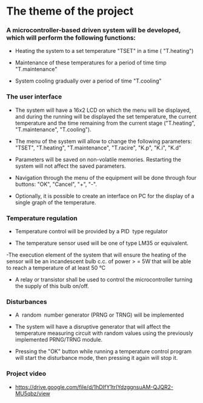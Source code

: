 # The theme of the project

### A microcontroller-based driven system will be developed, which will perform the following functions: 
- Heating the system to a set temperature  "TSET" in a time ( "T.heating")

- Maintenance of these temperatures for a period of time timp "T.maintenance"

- System cooling gradually over a period of time "T.cooling"

### The user interface

- The system will have a 16x2 LCD on which the menu will be displayed, and during the running will be displayed the set temperature, the current temperature and the time remaining from the current stage  ("T.heating", "T.maintenance", "T.cooling"). 

- The menu of the system  will allow to change the following parameters: "TSET", "T.heating", "T.maintenance", "T.racire", "K.p", "K.i", "K.d" 

- Parameters  will be  saved  on   non-volatile memories. Restarting the system will not affect the saved parameters. 

- Navigation through  the menu of the equipment will be done through four buttons: "OK", "Cancel", "+", "-". 

- Optionally, it is possible to create an interface on PC for the display of a single graph of the temperature. 

### Temperature regulation
- Temperature control will be provided by a PID  type regulator

- The temperature sensor  used will be one of type LM35 or equivalent.

-The execution element of the system that will  ensure the heating of the  sensor will be an incandescent bulb c.c. of power > = 5W that will be able to reach a temperature of at least 50 °C 

- A relay or transistor shall be used to control the microcontroller turning the supply of this bulb on/off. 

### Disturbances 
- A  random  number generator (PRNG or TRNG) will be implemented 

- The system will have a disruptive generator that will affect the temperature measuring circuit  with random  values using the previously  implemented PRNG/TRNG module.

- Pressing the "OK" button while running a temperature control program will start the disturbance mode, then pressing it again will stop it. 

### Project video
- https://drive.google.com/file/d/1hDIfY1trIYdzggnsuAM-QJQR2-MU5qbz/view